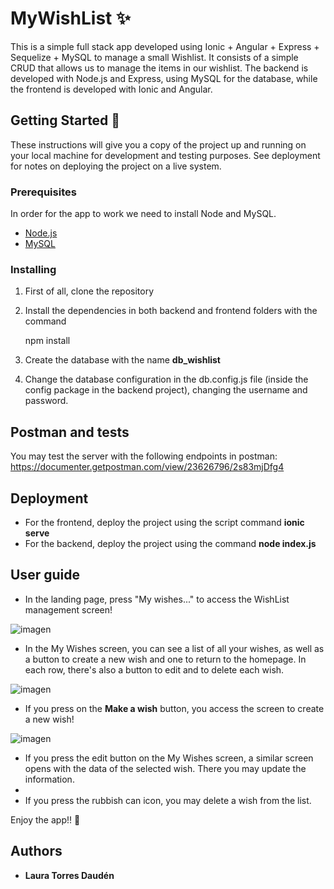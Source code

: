 # MyWishList ✨

This is a simple full stack app developed using Ionic + Angular + Express + Sequelize + MySQL to manage a small Wishlist. It consists of a simple CRUD that allows us to manage the items in our wishlist.
The backend is developed with Node.js and Express, using MySQL for the database, while the frontend is developed with Ionic and Angular.


## Getting Started 🚀

These instructions will give you a copy of the project up and running on
your local machine for development and testing purposes. See deployment
for notes on deploying the project on a live system.

### Prerequisites

In order for the app to work we need to install Node and MySQL.
- [Node.js](https://nodejs.org/es/download/)
- [MySQL](https://www.mysql.com/downloads/)

### Installing

 1) First of all, clone the repository

 2) Install the dependencies in both backend and frontend folders with the command

    npm install
    
 3) Create the database with the name **db_wishlist**
 
 4) Change the database configuration in the db.config.js file (inside the config package in the backend project), changing the username and password.

## Postman and tests
You may test the server with the following endpoints in postman: https://documenter.getpostman.com/view/23626796/2s83mjDfg4

## Deployment

* For the frontend, deploy the project using the script command **ionic serve**
* For the backend, deploy the project using the command **node index.js**

## User guide
* In the landing page, press "My wishes..." to access the WishList management screen!

![imagen](https://user-images.githubusercontent.com/84546617/193632493-7d75681b-adbd-44b5-b761-52e1090b2adf.png)

* In the My Wishes screen, you can see a list of all your wishes, as well as a button to create a new wish and one to return to the homepage. In each row, there's also a button to edit and to delete each wish.

![imagen](https://user-images.githubusercontent.com/84546617/193634057-6afaa18b-3c03-4e8f-8427-365b60bd465d.png)

* If you press on the **Make a wish** button, you access the screen to create a new wish!

![imagen](https://user-images.githubusercontent.com/84546617/193634272-31ab5d0b-2de4-4b81-8965-c31fb1b04036.png)

* If you press the edit button on the My Wishes screen, a similar screen opens with the data of the selected wish. There you may update the information.
* 
* If you press the rubbish can icon, you may delete a wish from the list.


Enjoy the app!! 💟


## Authors

  - **Laura Torres Daudén**
